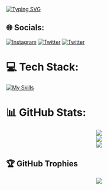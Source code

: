 
[![Typing SVG](https://readme-typing-svg.demolab.com?font=Fira+Code&pause=1000&width=435&lines=HI+I'm++HABERT;WEB+DEVELOPER;PROGRAMMER;Tech+enthusiast)](https://git.io/typing-svg)

## 🌐 Socials:
[![Instagram](https://skillicons.dev/icons?i=instagram)](https://instagram.com/habertkungu)
[![Twitter](https://skillicons.dev/icons?i=twitter)](https://twitter.com/HabertKungu)
[![Twitter](https://skillicons.dev/icons?i=linkedin)](https://www.linkedin.com/in/HabertKungu)


# 💻 Tech Stack:

[![My Skills](https://skillicons.dev/icons?i=javascript,typescript,python,linux,nix,sqlite,bash,git,;&perline=12)](https://skillicons.dev)


# 📊 GitHub Stats:
<p align="center">
  <img src="https://github-readme-stats.vercel.app/api?username=habert-kungu&theme=tokyonight&hide_border=true&include_all_commits=false&count_private=flase" /><br/>
  <img src="https://github-readme-streak-stats.herokuapp.com/?user=habert-kungu&theme=tokyonight&hide_border=true" /><br/>
  <img src="https://github-readme-stats.vercel.app/api/top-langs/?username=habert-kungu&theme=tokyonight&hide_border=true&include_all_commits=false&count_private=true&layout=compact" />
</p>


## 🏆 GitHub Trophies
<p align="center">
  <img src="https://github-profile-trophy.vercel.app/?username=habert-kungu&theme=tokyonight&no-frame=true&no-bg=true&margin-w=4" />
</p>






